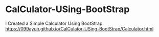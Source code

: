 # CalCulator-USing-BootStrap
 I Created a Simple Calculator Using BootStrap.
https://099ayuh.github.io/CalCulator-USing-BootStrap/Calculator.html
